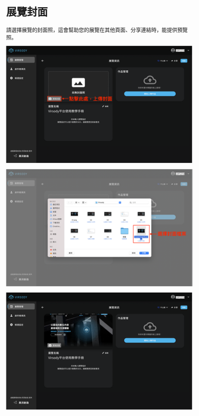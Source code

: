 # 展覽封面

請選擇展覽的封面照，這會幫助您的展覽在其他頁面、分享連結時，能提供預覽照。

![](../.gitbook/assets/13.png)

![](../.gitbook/assets/14.png)

![](../.gitbook/assets/15.png)
